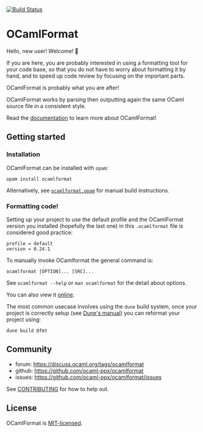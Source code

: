 [![Build Status](https://img.shields.io/endpoint?url=https%3A%2F%2Fci.ocamllabs.io%2Fbadge%2Focaml-ppx%2Focamlformat%2Fmain&logo=ocaml)](https://ci.ocamllabs.io/github/ocaml-ppx/ocamlformat)

# OCamlFormat

Hello, new user! Welcome! :wave:

If you are here, you are probably interested in using a formatting tool for your code base, so that you do not have to worry about formatting it by hand, and to speed up code review by focusing on the important parts.

OCamlFormat is probably what you are after!

OCamlFormat works by parsing then outputting again the same OCaml source file in a consistent style.

Read the [documentation](https://ocaml.org/p/ocamlformat) to learn more about OCamlFormat!

## Getting started

### Installation

OCamlFormat can be installed with `opam`:

```
opam install ocamlformat
```

Alternatively, see [`ocamlformat.opam`](./ocamlformat.opam) for manual build instructions.

### Formatting code!

Setting up your project to use the default profile and the OCamlFormat version you installed (hopefully the last one) in this `.ocamlformat` file is considered good practice:
```
profile = default
version = 0.24.1
```

To manually invoke OCamlformat the general command is:

```
ocamlformat [OPTION]... [SRC]...
```
See `ocamlformat --help` or `man ocamlformat` for the detail about options.

You can also view it [online](ocamlformat-help.txt).

The most common usecase involves using the `dune` build system, once your project is correctly setup (see [Dune's manual](https://dune.readthedocs.io/en/stable/formatting.html#formatting-a-project)) you can reformat your project using:

```
dune build @fmt
```

## Community

* forum: <https://discuss.ocaml.org/tags/ocamlformat>
* github: <https://github.com/ocaml-ppx/ocamlformat>
* issues: <https://github.com/ocaml-ppx/ocamlformat/issues>

See [CONTRIBUTING](./CONTRIBUTING.md) for how to help out.

## License

OCamlFormat is [MIT-licensed](./LICENSE.md).
